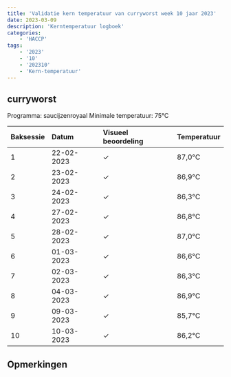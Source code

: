 ```yaml
---
title: 'Validatie kern temperatuur van curryworst week 10 jaar 2023'
date: 2023-03-09
description: 'Kerntemperatuur logboek'
categories:
    - 'HACCP'
tags:
    - '2023'
    - '10'
    - '202310'
    - 'Kern-temperatuur'
---
```


## curryworst

Programma: saucijzenroyaal
Minimale temperatuur: 75°C

| Baksessie | Datum | Visueel beoordeling | Temperatuur |
|:---|:---|:---|:---|
| 1 | 22-02-2023 | &check; | 87,0°C |
| 2 | 23-02-2023 | &check; | 86,9°C |
| 3 | 24-02-2023 | &check; | 86,3°C |
| 4 | 27-02-2023 | &check; | 86,8°C |
| 5 | 28-02-2023 | &check; | 87,0°C |
| 6 | 01-03-2023 | &check; | 86,6°C |
| 7 | 02-03-2023 | &check; | 86,3°C |
| 8 | 04-03-2023 | &check; | 86,9°C |
| 9 | 09-03-2023 | &check; | 85,7°C |
| 10 | 10-03-2023 | &check; | 86,2°C |

## Opmerkingen


